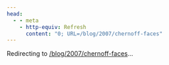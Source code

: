```yaml
---
head:
  - - meta
    - http-equiv: Refresh
      content: "0; URL=/blog/2007/chernoff-faces"
---
```


Redirecting to <a href="/blog/2007/chernoff-faces">/blog/2007/chernoff-faces</a>…